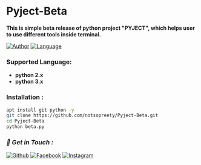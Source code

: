 # Pyject-Beta
**This is simple beta release of python project "PYJECT", which helps user to use different tools inside terminal.**

[![Author](https://img.shields.io/badge/Author-HTR--TECH-blue)](https://github.com/notsopreety)
[![Language](https://img.shields.io/badge/Written%20in-python-blue)](#)

### Supported Language:
- **python 2.x**
- **python 3.x**

### Installation :

```bash
apt install git python -y
git clone https://github.com/notsopreety/Pyject-Beta.git
cd Pyject-Beta
python beta.py
```

### *📡 Get in Touch :*
[![Github](https://img.shields.io/badge/Github-525252?style=for-the-badge&logo=github)](https://github.com/notsopreety)
[![Facebook](https://img.shields.io/badge/Facebook-3b5998?style=for-the-badge&logo=facebook)](https://fb.com/dev.samir.xyz)
[![Instagram](https://img.shields.io/badge/Instagram-8a3ab9?style=for-the-badge&logo=instagram)](https://www.instagram.com/notsopreetyy)
